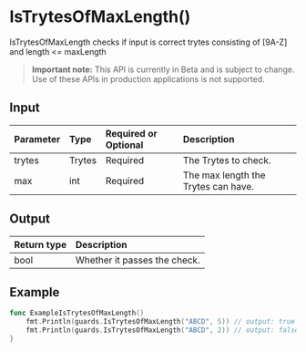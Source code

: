 # IsTrytesOfMaxLength()
IsTrytesOfMaxLength checks if input is correct trytes consisting of [9A-Z] and length <= maxLength
> **Important note:** This API is currently in Beta and is subject to change. Use of these APIs in production applications is not supported.


## Input

| Parameter       | Type | Required or Optional | Description |
|:---------------|:--------|:--------| :--------|
| trytes | Trytes | Required | The Trytes to check.  |
| max | int | Required | The max length the Trytes can have.  |




## Output

| Return type     | Description |
|:---------------|:--------|
| bool | Whether it passes the check. |




## Example

```go
func ExampleIsTrytesOfMaxLength() 
	fmt.Println(guards.IsTrytesOfMaxLength("ABCD", 5)) // output: true
	fmt.Println(guards.IsTrytesOfMaxLength("ABCD", 2)) // output: false
}

```
